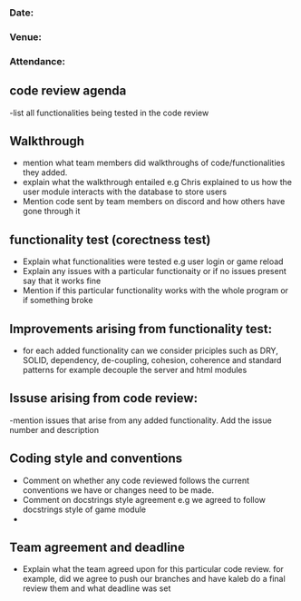 ### Date:
### Venue:
### Attendance:

## code review agenda
-list all functionalities being tested in the code review

## Walkthrough
- mention what team members did walkthroughs of code/functionalities they added.
- explain what the walkthrough entailed e.g Chris explained to us how the user module interacts with the database to store users  
- Mention code sent by team members on discord and how others have gone through it

## functionality test (corectness test)
- Explain what functionalities were tested e.g user login or game reload
- Explain any issues with a particular functionaity or if no issues present say that it works fine
- Mention if this particular functionality works with the whole program or if something broke

## Improvements arising from functionality test:
- for each added functionality can we consider priciples such as DRY, SOLID, dependency, de-coupling, cohesion, coherence and standard patterns for example decouple the server and html modules

## Issuse arising from code review:
-mention issues that arise from any added functionality. Add the issue number and description

## Coding style and conventions
- Comment on whether any code reviewed follows the current conventions we have or changes need to be made.
- Comment on docstrings style agreement e.g we agreed to follow docstrings style of game module
- 
## Team agreement and deadline
- Explain what the team agreed upon for this particular code review. for example, did we agree to push our branches and have kaleb do a final review them  and what deadline was set
